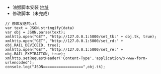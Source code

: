 * 油猴脚本安装 [地址](https://github.com/Famine-Life/get12306cookie)
* 修改脚本（未完成）
```
// 修改发送的url
var text = JSON.stringify(data)
var obj = JSON.parse(text);
xmlhttp.open("GET", "http://127.0.0.1:5000/set_tk:" + obj.tk, true);
xmlhttp.open("GET", "http://127.0.0.1:5000/set_rd:" + obj.RAIL_DEVICEID, true);
xmlhttp.open("GET", "http://127.0.0.1:5000/set_re:" + obj.RAIL_EXPIRATION, true);
xmlhttp.setRequestHeader('Content-Type','application/x-www-form-urlencoded');
console.log("JSON==================",obj.tk);
```
